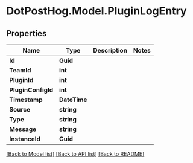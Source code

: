 # DotPostHog.Model.PluginLogEntry

## Properties

Name | Type | Description | Notes
------------ | ------------- | ------------- | -------------
**Id** | **Guid** |  | 
**TeamId** | **int** |  | 
**PluginId** | **int** |  | 
**PluginConfigId** | **int** |  | 
**Timestamp** | **DateTime** |  | 
**Source** | **string** |  | 
**Type** | **string** |  | 
**Message** | **string** |  | 
**InstanceId** | **Guid** |  | 

[[Back to Model list]](../README.md#documentation-for-models) [[Back to API list]](../README.md#documentation-for-api-endpoints) [[Back to README]](../README.md)

